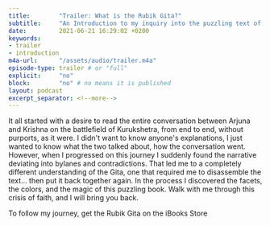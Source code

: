 ```yaml
---
title:        "Trailer: What is the Rubik Gita?"
subtitle:     "An Introduction to my inquiry into the puzzling text of the Gita"
date:         2021-06-21 16:29:02 +0200
keywords:
- trailer
- introduction
m4a-url:      "/assets/audio/trailer.m4a"
episode-type: trailer # or "full"
explicit:     "no"
block:        "no" # no means it is published
layout: podcast
excerpt_separator: <!--more-->
---
```

It all started with a desire to read the entire conversation between Arjuna and Krishna on the battlefield of Kurukshetra, from end to end, without purports, as it were. I didn't want to know anyone's explanations, I just wanted to know what the two talked about, how the conversation went. 
However, when I progressed on this journey I suddenly found the narrative deviating into bylanes and contradictions. That led me to a completely different understanding of the Gita, one that required me to disassemble the text... then put it back together again. In the process I discovered the facets, the colors, and the magic of this puzzling book. Walk with me through this crisis of faith, and I will bring you back.

<!--more-->
To follow my journey, get the Rubik Gita on the iBooks Store
